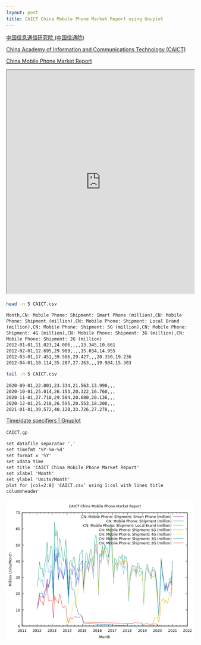 ```yaml
---
layout: post
title: CAICT China Mobile Phone Market Report using Gnuplot
---
```


[中国信息通信研究院 (中国信通院)](http://www.caict.ac.cn/)

[China Academy of Information and Communications Technology (CAICT)](http://www.caict.ac.cn/english/)

[China Mobile Phone Market Report](http://www.caict.ac.cn/english/research/rs/)

<iframe src="https://docs.google.com/spreadsheets/d/e/2PACX-1vTUnPnud1-VdSYwXB4-myv2qKcNXLMeFLd2QlPEBs4WPQ9eoU7NiUmwGmozU7nbkKRzVSys-X-5z2hZ/pubhtml?widget=true&amp;headers=false" width="100%" height="600"></iframe>

```bash
head -n 5 CAICT.csv
```

```
Month,CN: Mobile Phone: Shipment: Smart Phone (million),CN: Mobile Phone: Shipment (million),CN: Mobile Phone: Shipment: Local Brand (million),CN: Mobile Phone: Shipment: 5G (million),CN: Mobile Phone: Shipment: 4G (million),CN: Mobile Phone: Shipment: 3G (million),CN: Mobile Phone: Shipment: 2G (million)
2012-01-01,11.023,24.006,,,,13.345,10.661
2012-02-01,12.695,29.989,,,,15.034,14.955
2012-03-01,17.451,39.586,29.427,,,20.350,19.236
2012-04-01,18.114,35.287,27.263,,,19.984,15.303
```

```bash
tail -n 5 CAICT.csv
```

```
2020-09-01,22.001,23.334,21.563,13.990,,,
2020-10-01,25.014,26.153,20.322,16.760,,,
2020-11-01,27.710,29.584,20.680,20.136,,,
2020-12-01,25.218,26.595,20.553,18.200,,,
2021-01-01,39.572,40.120,33.726,27.278,,,
```

[Time/date specifiers \| Gnuplot](http://www.gnuplot.info/docs_4.2/node185.html)

`CAICT.gp`

```
set datafile separator ','
set timefmt '%Y-%m-%d'
set format x '%Y'
set xdata time
set title 'CAICT China Mobile Phone Market Report'
set xlabel 'Month'
set ylabel 'Units/Month'
plot for [col=2:8] 'CAICT.csv' using 1:col with lines title columnheader
```

![CAICT China Mobile Phone Market Report](/images/CAICT/CAICT_China_Mobile_Phone_Market_Report.png)